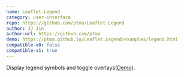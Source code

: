 ```yaml
---
name: Leaflet.Legend
category: user-interface
repo: https://github.com/ptma/Leaflet.Legend
author: JJ Jin
author-url: https://github.com/ptma
demo: https://ptma.github.io/Leaflet.Legend/examples/legend.html
compatible-v0: false
compatible-v1: true
---
```


Display legend symbols and toggle overlays(<a href="https://ptma.github.io/Leaflet.Legend/examples/legend.html">Demo</a>).
